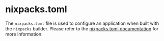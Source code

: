 # nixpacks.toml

The `nixpacks.toml` file is used to configure an application when built with the `nixpacks` builder. Please refer to the [nixpacks.toml documentation](https://nixpacks.com/docs/configuration/file.md) for more information.
